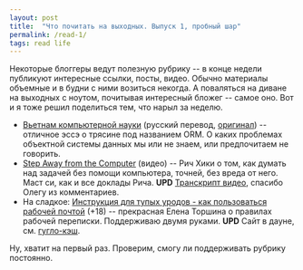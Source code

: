 ```yaml
---
layout: post
title:  "Что почитать на выходных. Выпуск 1, пробный шар"
permalink: /read-1/
tags: read life
---
```


Некоторые блоггеры ведут полезную рубрику -- в конце недели публикуют интересные
ссылки, посты, видео. Обычно материалы объемные и в будни с ними возиться
некогда. А поваляться на диване на выходных с ноутом, почитывая интересный
бложег -- самое оно. Вот и я тоже решил поделиться тем, что нарыл за неделю.

- [Вьетнам компьютерной науки](http://citforum.ru/database/articles/vietnam/)
  (русский перевод,
  [оригинал](http://blogs.tedneward.com/2006/06/26/The+Vietnam+Of+Computer+Science.aspx))
  -- отличное эссэ о трясине под названием ORM. О каких проблемах объектной
  системы данных мы или не знаем, или предпочитаем не говорить.
- [Step Away from the Computer](https://www.youtube.com/watch?v=f84n5oFoZBc)
  (видео) -- Рич Хики о том, как думать над задачей без помощи компьютера,
  точней, без вреда от него. Маст си, как и все доклады Рича. **UPD**
  [Транскрипт видео][rich-tr], спасибо Олегу из комментариев.
- На сладкое:
  [Инструкция для тупых уродов - как пользоваться рабочей почтой](http://torshina.me/instrukcziya-kak-polzovatsya-rabochej-pochtoj/)
  (+18) -- прекрасная Елена Торшина о правилах рабочей переписки. Поддерживаю
  двумя руками. **UPD** Сайт в дауне, см. [гугло-кэш][google-cache].

Ну, хватит на первый раз. Проверим, смогу ли поддерживать рубрику постоянно.

[google-cache]:http://webcache.googleusercontent.com/search?q=cache:Fe1TxJ7Bac4J:torshina.me/instrukcziya-kak-polzovatsya-rabochej-pochtoj/+&cd=1&hl=en&ct=clnk&gl=ru
[rich-tr]:https://github.com/matthiasn/talk-transcripts/blob/master/Hickey_Rich/HammockDrivenDev.md
